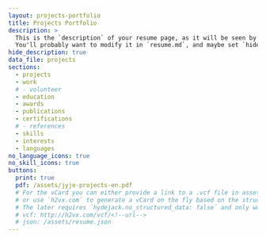 ```yaml
---
layout: projects-portfolio
title: Projects Portfolio
description: >
  This is the `description` of your resume page, as it will be seen by search engines.
  You'll probably want to modify it in `resume.md`, and maybe set `hide_description` to `true` in the front matter.
hide_description: true
data_file: projects
sections:
  - projects
  - work
  # - volunteer
  - education
  - awards
  - publications
  - certifications
  # - references
  - skills
  - interests
  - languages
no_language_icons: true
no_skill_icons: true
buttons:
  print: true
  pdf: /assets/jyje-projects-en.pdf
  # For the vCard you can either provide a link to a .vcf file in assets (see `pdf` above),
  # or use `h2vx.com` to generate a vCard on the fly based on the structured data of the resume page.
  # The later requires `hydejack.no_structured_data: false` and only works once the site is deployed to a public URL.
  # vcf: http://h2vx.com/vcf/<!--url-->
  # json: /assets/resume.json
---
```

